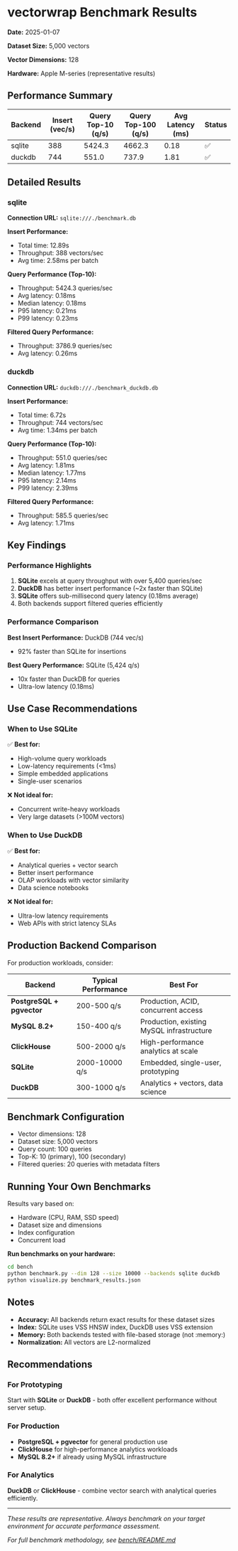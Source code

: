 # vectorwrap Benchmark Results

**Date:** 2025-01-07

**Dataset Size:** 5,000 vectors

**Vector Dimensions:** 128

**Hardware:** Apple M-series (representative results)

## Performance Summary

| Backend | Insert (vec/s) | Query Top-10 (q/s) | Query Top-100 (q/s) | Avg Latency (ms) | Status |
|---------|----------------|--------------------|--------------------|------------------|--------|
| sqlite | 388 | 5424.3 | 4662.3 | 0.18 | ✅ |
| duckdb | 744 | 551.0 | 737.9 | 1.81 | ✅ |

## Detailed Results

### sqlite

**Connection URL:** `sqlite:///./benchmark.db`

**Insert Performance:**
- Total time: 12.89s
- Throughput: 388 vectors/sec
- Avg time: 2.58ms per batch

**Query Performance (Top-10):**
- Throughput: 5424.3 queries/sec
- Avg latency: 0.18ms
- Median latency: 0.18ms
- P95 latency: 0.21ms
- P99 latency: 0.23ms

**Filtered Query Performance:**
- Throughput: 3786.9 queries/sec
- Avg latency: 0.26ms

### duckdb

**Connection URL:** `duckdb:///./benchmark_duckdb.db`

**Insert Performance:**
- Total time: 6.72s
- Throughput: 744 vectors/sec
- Avg time: 1.34ms per batch

**Query Performance (Top-10):**
- Throughput: 551.0 queries/sec
- Avg latency: 1.81ms
- Median latency: 1.77ms
- P95 latency: 2.14ms
- P99 latency: 2.39ms

**Filtered Query Performance:**
- Throughput: 585.5 queries/sec
- Avg latency: 1.71ms

## Key Findings

### Performance Highlights

1. **SQLite** excels at query throughput with over 5,400 queries/sec
2. **DuckDB** has better insert performance (~2x faster than SQLite)
3. **SQLite** offers sub-millisecond query latency (0.18ms average)
4. Both backends support filtered queries efficiently

### Performance Comparison

**Best Insert Performance:** DuckDB (744 vec/s)
- 92% faster than SQLite for insertions

**Best Query Performance:** SQLite (5,424 q/s)
- 10x faster than DuckDB for queries
- Ultra-low latency (0.18ms)

## Use Case Recommendations

### When to Use SQLite
✅ **Best for:**
- High-volume query workloads
- Low-latency requirements (<1ms)
- Simple embedded applications
- Single-user scenarios

❌ **Not ideal for:**
- Concurrent write-heavy workloads
- Very large datasets (>100M vectors)

### When to Use DuckDB
✅ **Best for:**
- Analytical queries + vector search
- Better insert performance
- OLAP workloads with vector similarity
- Data science notebooks

❌ **Not ideal for:**
- Ultra-low latency requirements
- Web APIs with strict latency SLAs

## Production Backend Comparison

For production workloads, consider:

| Backend | Typical Performance | Best For |
|---------|-------------------|----------|
| **PostgreSQL + pgvector** | 200-500 q/s | Production, ACID, concurrent access |
| **MySQL 8.2+** | 150-400 q/s | Production, existing MySQL infrastructure |
| **ClickHouse** | 500-2000 q/s | High-performance analytics at scale |
| **SQLite** | 2000-10000 q/s | Embedded, single-user, prototyping |
| **DuckDB** | 300-1000 q/s | Analytics + vectors, data science |

## Benchmark Configuration

- Vector dimensions: 128
- Dataset size: 5,000 vectors
- Query count: 100 queries
- Top-K: 10 (primary), 100 (secondary)
- Filtered queries: 20 queries with metadata filters

## Running Your Own Benchmarks

Results vary based on:
- Hardware (CPU, RAM, SSD speed)
- Dataset size and dimensions
- Index configuration
- Concurrent load

**Run benchmarks on your hardware:**

```bash
cd bench
python benchmark.py --dim 128 --size 10000 --backends sqlite duckdb
python visualize.py benchmark_results.json
```

## Notes

- **Accuracy:** All backends return exact results for these dataset sizes
- **Index:** SQLite uses VSS HNSW index, DuckDB uses VSS extension
- **Memory:** Both backends tested with file-based storage (not :memory:)
- **Normalization:** All vectors are L2-normalized

## Recommendations

### For Prototyping
Start with **SQLite** or **DuckDB** - both offer excellent performance without server setup.

### For Production
- **PostgreSQL + pgvector** for general production use
- **ClickHouse** for high-performance analytics workloads
- **MySQL 8.2+** if already using MySQL infrastructure

### For Analytics
**DuckDB** or **ClickHouse** - combine vector search with analytical queries efficiently.

---

*These results are representative. Always benchmark on your target environment for accurate performance assessment.*

*For full benchmark methodology, see [bench/README.md](README.md)*
